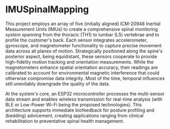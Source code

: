 # IMUSpinalMapping

This project employs an array of five (initially aligned) ICM-20948 Inertial Measurement Units (IMUs) to create a comprehensive spinal monitoring system spanning from the thoracic (TH1) to lumbar (L5) vertebrae and to profile the customer's back.
Each sensor integrates accelerometer, gyroscope, and magnetometer functionality to capture precise movement data across all planes of motion. Strategically positioned along the spine's posterior aspect, being equidistant, these sensors cooperate 
to provide high-fidelity motion tracking and orientation measurements. While the magnetometers enhance spatial orientation accuracy, their readings are calibrated to account for environmental magnetic interference that could otherwise compromise data integrity. 
Most of the time, temporal influences still unevitably downgrade the quality of the data. 

At the system's core, an ESP32 microcontroller processes the multi-sensor data stream and enables wireless transmission for real-time analysis (with BLE or Low-Power Wi-Fi being the proposed technologies). 
This architecture supports immediate biofeedback for posture profiling and (bedding) advicement, creating applications ranging from clinical rehabilitation to preventative spinal health management. 

